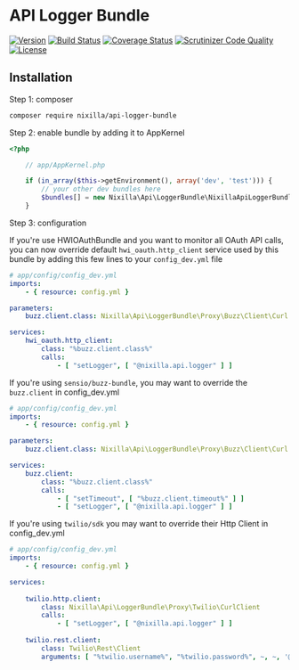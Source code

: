 # API Logger Bundle

[![Version](https://img.shields.io/packagist/v/nixilla/api-logger-bundle.svg?style=flat-square)](https://packagist.org/packages/nixilla/api-logger-bundle)
[![Build Status](https://travis-ci.org/nixilla/api-logger-bundle.svg?branch=develop)](https://travis-ci.org/nixilla/api-logger-bundle)
[![Coverage Status](https://coveralls.io/repos/github/nixilla/api-logger-bundle/badge.svg?branch=develop)](https://coveralls.io/github/nixilla/api-logger-bundle?branch=develop)
[![Scrutinizer Code Quality](https://scrutinizer-ci.com/g/nixilla/api-logger-bundle/badges/quality-score.png?b=develop)](https://scrutinizer-ci.com/g/nixilla/api-logger-bundle/?branch=develop)
[![License](https://poser.pugx.org/nixilla/api-logger-bundle/license.svg)](https://packagist.org/packages/nixilla/api-logger-bundle)

## Installation

Step 1: composer

```bash
composer require nixilla/api-logger-bundle
```

Step 2: enable bundle by adding it to AppKernel


```php
<?php

    // app/AppKernel.php

    if (in_array($this->getEnvironment(), array('dev', 'test'))) {
        // your other dev bundles here
        $bundles[] = new Nixilla\Api\LoggerBundle\NixillaApiLoggerBundle();
    }

```

Step 3: configuration

If you're use HWIOAuthBundle and you want to monitor all OAuth API calls, you can now override default
`hwi_oauth.http_client` service used by this bundle by adding this few lines to your `config_dev.yml` file

```yaml
# app/config/config_dev.yml
imports:
    - { resource: config.yml }

parameters:
    buzz.client.class: Nixilla\Api\LoggerBundle\Proxy\Buzz\Client\Curl

services:
    hwi_oauth.http_client:
        class: "%buzz.client.class%"
        calls:
            - [ "setLogger", [ "@nixilla.api.logger" ] ]
```

If you're using `sensio/buzz-bundle`, you may want to override the `buzz.client` in config_dev.yml

```yaml
# app/config/config_dev.yml
imports:
    - { resource: config.yml }

parameters:
    buzz.client.class: Nixilla\Api\LoggerBundle\Proxy\Buzz\Client\Curl

services:
    buzz.client:
        class: "%buzz.client.class%"
        calls:
            - [ "setTimeout", [ "%buzz.client.timeout%" ] ]
            - [ "setLogger", [ "@nixilla.api.logger" ] ]
```

If you're using `twilio/sdk` you may want to override their Http Client in config_dev.yml

```yaml
# app/config/config_dev.yml
imports:
    - { resource: config.yml }

services:
    
    twilio.http.client:
        class: Nixilla\Api\LoggerBundle\Proxy\Twilio\CurlClient
        calls:
            - [ "setLogger", [ "@nixilla.api.logger" ] ]
            
    twilio.rest.client:
        class: Twilio\Rest\Client
        arguments: [ "%twilio.username%", "%twilio.password%", ~, ~, '@twilio.http.client']

```

